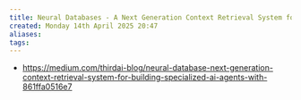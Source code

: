 ```yaml
---
title: Neural Databases - A Next Generation Context Retrieval System for Building Specialized AI-Agents with ChatGPT — Part 2-3
created: Monday 14th April 2025 20:47
aliases: 
tags:
---
```

- https://medium.com/thirdai-blog/neural-database-next-generation-context-retrieval-system-for-building-specialized-ai-agents-with-861ffa0516e7